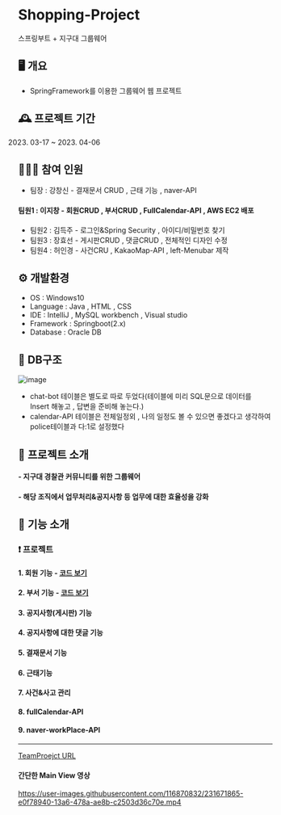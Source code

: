 # Shopping-Project 
스프링부트 + 지구대 그룹웨어

## 🖥️ 개요
- SpringFramework를 이용한 그룹웨어 웹 프로젝트


## 🕰️ 프로젝트 기간
   2023. 03-17 ~ 2023. 04-06


## 🧑‍🤝‍🧑 참여 인원
- 팀장 : 강창신 - 결재문서 CRUD , 근태 기능 , naver-API
#### 팀원1 : 이지창 - 회원CRUD , 부서CRUD , FullCalendar-API , AWS EC2 배포
- 팀원2 : 김득주 - 로그인&Spring Security , 아이디/비밀번호 찾기
- 팀원3 : 장효선 - 게시판CRUD , 댓글CRUD , 전체적인 디자인 수정
- 팀원4 : 허인경 - 사건CRU , KakaoMap-API , left-Menubar 제작


## ⚙️ 개발환경
- OS : Windows10
- Language : Java , HTML , CSS
- IDE : IntelliJ , MySQL workbench , Visual studio
- Framework : Springboot(2.x)
- Database : Oracle DB

## 📰 DB구조

![image](https://user-images.githubusercontent.com/116870832/231098137-44cb19d7-94d7-4f51-aa23-06f998071991.png)

- chat-bot 테이블은 별도로 따로 두었다(테이블에 미리 SQL문으로 데이터를 Insert 해놓고 , 답변을 준비해 놓는다.)
- calendar-API 테이블은 전체일정외 , 나의 일정도 볼 수 있으면 좋겠다고 생각하여 police테이블과 다:1로 설정했다

##  🧷 프로젝트 소개
#### - 지구대 경찰관 커뮤니티를 위한 그룹웨어 
#### - 해당 조직에서 업무처리&공지사항 등 업무에 대한 효율성을 강화 



## 🔧 기능 소개
###  ❗ 프로젝트 
#### 1. 회원 기능 - [코드 보기](https://github.com/jichang-lee/Groupware-Project/wiki/%ED%9A%8C%EC%9B%90-%EA%B8%B0%EB%8A%A5)
#### 2. 부서 기능 - [코드 보기](https://github.com/jichang-lee/Groupware-Project/wiki/%EB%B6%80%EC%84%9C-%EA%B8%B0%EB%8A%A5)
#### 3. 공지사항(게시판) 기능
#### 4. 공지사항에 대한 댓글 기능
#### 5. 결재문서 기능
#### 6. 근태기능
#### 7. 사건&사고 관리
#### 8. fullCalendar-API
#### 9. naver-workPlace-API 

---
[TeamProejct URL](https://github.com/ckdtls1124/Groupware_Project)


#### 간단한 Main View 영상




https://user-images.githubusercontent.com/116870832/231671865-e0f78940-13a6-478a-ae8b-c2503d36c70e.mp4







